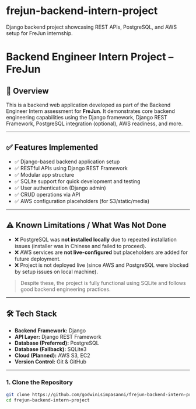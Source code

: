 # frejun-backend-intern-project
Django backend project showcasing REST APIs, PostgreSQL, and AWS setup for FreJun internship.

# Backend Engineer Intern Project – FreJun

## 📌 Overview

This is a backend web application developed as part of the Backend Engineer Intern assessment for **FreJun**. It demonstrates core backend engineering capabilities using the Django framework, Django REST Framework, PostgreSQL integration (optional), AWS readiness, and more.

---

## ✅ Features Implemented

- ✅ Django-based backend application setup
- ✅ RESTful APIs using Django REST Framework
- ✅ Modular app structure
- ✅ SQLite support for quick development and testing
- ✅ User authentication (Django admin)
- ✅ CRUD operations via API
- ✅ AWS configuration placeholders (for S3/static/media)

---

## ⚠️ Known Limitations / What Was Not Done

- ❌ PostgreSQL was **not installed locally** due to repeated installation issues (installer was in Chinese and failed to proceed).
- ❌ AWS services are **not live-configured** but placeholders are added for future deployment.
- ❌ Project is not deployed live (since AWS and PostgreSQL were blocked by setup issues on local machine).

> Despite these, the project is fully functional using SQLite and follows good backend engineering practices.

---

## 🛠️ Tech Stack

- **Backend Framework:** Django
- **API Layer:** Django REST Framework
- **Database (Preferred):** PostgreSQL
- **Database (Fallback):** SQLite3
- **Cloud (Planned):** AWS S3, EC2
- **Version Control:** Git & GitHub

---

### 1. Clone the Repository

```bash
git clone https://github.com/godwinisimpasanni/frejun-backend-intern-project
cd frejun-backend-intern-project
